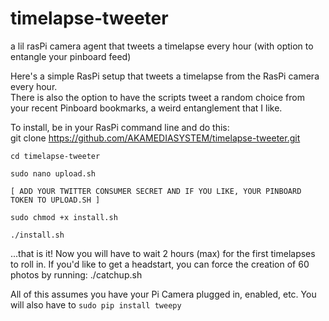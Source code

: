 # timelapse-tweeter
a lil rasPi camera agent that tweets a timelapse every hour (with option to entangle your pinboard feed)  

Here's a simple RasPi setup that tweets a timelapse from the RasPi camera every hour.  
There is also the option to have the scripts tweet a random choice from your recent Pinboard bookmarks, a weird entanglement that I like.  

To install, be in your RasPi command line and do this:  
    git clone https://github.com/AKAMEDIASYSTEM/timelapse-tweeter.git
    
    cd timelapse-tweeter
    
    sudo nano upload.sh
    
    [ ADD YOUR TWITTER CONSUMER SECRET AND IF YOU LIKE, YOUR PINBOARD TOKEN TO UPLOAD.SH ]
    
    sudo chmod +x install.sh
    
    ./install.sh
    
    
...that is it! Now you will have to wait 2 hours (max) for the first timelapses to roll in.
If you'd like to get a headstart, you can force the creation of 60 photos by running:
    ./catchup.sh
    
All of this assumes you have your Pi Camera plugged in, enabled, etc. You will also have to `sudo pip install tweepy` 
